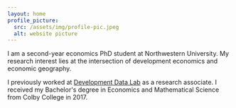```yaml
---
layout: home
profile_picture:
  src: /assets/img/profile-pic.jpeg
  alt: website picture
---
```


<p>
I am a second-year economics PhD student at Northwestern University. My
research interest lies at the intersection of development economics and economic 
geography. 
</p>

<p>
I previously worked at <a href="http://www.devdatalab.org">Development Data Lab</a> as a research associate. I received my Bachelor's degree in Economics and Mathematical Science from Colby College in 2017.
</p>


